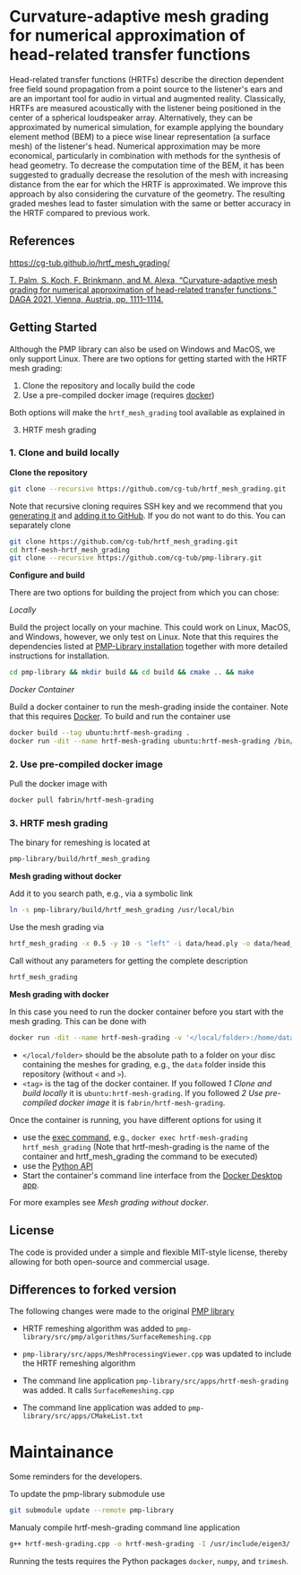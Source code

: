 # Curvature-adaptive mesh grading for numerical approximation of head-related transfer functions

Head-related transfer functions (HRTFs) describe the direction dependent free field sound propagation from a point source to the listener's ears and are an important tool for audio in virtual and augmented reality. Classically, HRTFs are measured acoustically with the listener being positioned in the center of a spherical loudspeaker array. Alternatively, they can be approximated by numerical simulation, for example applying the boundary element method (BEM) to a piece wise linear representation (a surface mesh) of the listener's head. Numerical approximation may be more economical, particularly in combination with methods for the synthesis of head geometry. To decrease the computation time of the BEM, it has been suggested to gradually decrease the resolution of the mesh with increasing distance from the ear for which the HRTF is approximated. We improve this approach by also considering the curvature of the geometry. The resulting graded meshes lead to faster simulation with the same or better accuracy in the HRTF compared to previous work.

## References

https://cg-tub.github.io/hrtf_mesh_grading/

[T. Palm, S. Koch, F. Brinkmann, and M. Alexa, “Curvature-adaptive mesh grading for numerical approximation of head-related transfer functions,” DAGA 2021, Vienna, Austria, pp. 1111–1114.](https://www.researchgate.net/publication/356264260_Curvature-adaptive_mesh_grading_for_numerical_approximation_of_head-related_transfer_functions)

## Getting Started

Although the PMP library can also be used on Windows and MacOS, we only support
Linux. There are two options for getting started with the HRTF mesh grading:

1. Clone the repository and locally build the code
2. Use a pre-compiled docker image (requires [docker](https://www.docker.com/))

Both options will make the `hrtf_mesh_grading` tool available as explained in

3. HRTF mesh grading

### 1. Clone and build locally
**Clone the repository**

```sh
git clone --recursive https://github.com/cg-tub/hrtf_mesh_grading.git
```

Note that recursive cloning requires SSH key and we recommend that you [generating it](https://docs.github.com/en/authentication/connecting-to-github-with-ssh/generating-a-new-ssh-key-and-adding-it-to-the-ssh-agent) and [adding it to GitHub](https://docs.github.com/en/authentication/connecting-to-github-with-ssh/adding-a-new-ssh-key-to-your-github-account). If you do not want to do this. You can separately clone

```sh
git clone https://github.com/cg-tub/hrtf_mesh_grading.git
cd hrtf-mesh-hrtf_mesh_grading
git clone --recursive https://github.com/cg-tub/pmp-library.git
```

**Configure and build**

There are two options for building the project from which you can chose:

*Locally*

Build the project locally on your machine. This could work on Linux, MacOS, and
Windows, however, we only test on Linux. Note that this requires the dependencies
listed at [PMP-Library installation](https://www.pmp-library.org/installation.html)
together with more detailed instructions for installation.

```sh
cd pmp-library && mkdir build && cd build && cmake .. && make
```

*Docker Container*

Build a docker container to run the mesh-grading inside the container. Note that
this requires [Docker](https://www.docker.com/). To build and run the container
use

```sh
docker build --tag ubuntu:hrtf-mesh-grading .
docker run -dit --name hrtf-mesh-grading ubuntu:hrtf-mesh-grading /bin/bash
```

### 2. Use pre-compiled docker image

Pull the docker image with

```sh
docker pull fabrin/hrtf-mesh-grading
```

### 3. HRTF mesh grading

The binary for remeshing is located at
```sh
pmp-library/build/hrtf_mesh_grading
```

**Mesh grading without docker**

Add it to you search path, e.g., via a symbolic link
```sh
ln -s pmp-library/build/hrtf_mesh_grading /usr/local/bin
```

Use the mesh grading via
```sh
hrtf_mesh_grading -x 0.5 -y 10 -s "left" -i data/head.ply -o data/head_graded_left.ply
```

Call without any parameters for getting the complete description
```sh
hrtf_mesh_grading
```

**Mesh grading with docker**

In this case you need to run the docker container before you start with the mesh grading.
This can be done with
```sh
docker run -dit --name hrtf-mesh-grading -v '</local/folder>:/home/data' <tag> /bin/bash
```

- `</local/folder>` should be the absolute path to a folder on your disc containing
the meshes for grading, e.g., the `data` folder inside this repository (without `<` and `>`).
- `<tag>` is the tag of the docker container. If you followed *1 Clone and build locally* it is `ubuntu:hrtf-mesh-grading`. If you followed *2 Use pre-compiled docker image* it is `fabrin/hrtf-mesh-grading`.

Once the container is running, you have different options for using it
- use the [exec command](https://docs.docker.com/engine/reference/commandline/exec/), e.g., `docker exec hrtf-mesh-grading hrtf_mesh_grading` (Note that hrtf-mesh-grading is the name of the container and hrtf_mesh_grading the command to be executed)
- use the [Python API](https://docker-py.readthedocs.io/en/stable/)
- Start the container's command line interface from the [Docker Desktop app](https://www.docker.com/products/docker-desktop).

For more examples see *Mesh grading without docker*.

## License

The code is provided under a simple and flexible MIT-style
license, thereby allowing for both open-source and commercial usage.

## Differences to forked version

The following changes were made to the original [PMP library](https://github.com/pmp-library/pmp-library)

- HRTF remeshing algorithm was added to
`pmp-library/src/pmp/algorithms/SurfaceRemeshing.cpp`

- `pmp-library/src/apps/MeshProcessingViewer.cpp` was updated to include the
HRTF remeshing algorithm

- The command line application `pmp-library/src/apps/hrtf-mesh-grading` was
added. It calls `SurfaceRemeshing.cpp`

- The command line application was added to `pmp-library/src/apps/CMakeList.txt`

# Maintainance

Some reminders for the developers.

To update the pmp-library submodule use
```sh
git submodule update --remote pmp-library
```

Manualy compile hrtf-mesh-grading command line application
```sh
g++ hrtf-mesh-grading.cpp -o hrtf-mesh-grading -I /usr/include/eigen3/ /usr/local/lib/libpmp.so
```

Running the tests requires the Python packages `docker`, `numpy`, and
`trimesh`.
